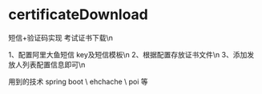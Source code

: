 # certificateDownload
短信+验证码实现 考试证书下载\n

1、配置阿里大鱼短信 key及短信模板\n
2、根据配置存放证书文件\n
3、添加发放人列表配置信息即可\n

用到的技术 spring boot \ ehchache \ poi 等

